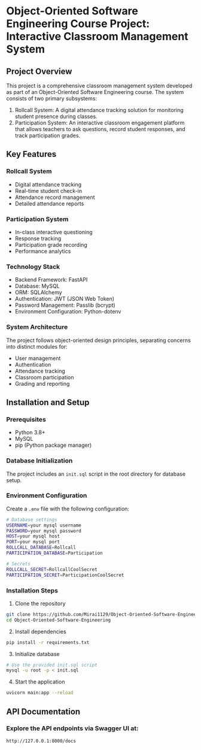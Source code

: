# Object-Oriented Software Engineering Course Project: Interactive Classroom Management System

## Project Overview

This project is a comprehensive classroom management system developed as part of an Object-Oriented Software Engineering
course. The system consists of two primary subsystems:

1. Rollcall System: A digital attendance tracking solution for monitoring student presence during classes.
2. Participation System: An interactive classroom engagement platform that allows teachers to ask questions, record
   student
   responses, and track participation grades.

## Key Features

### Rollcall System

* Digital attendance tracking
* Real-time student check-in
* Attendance record management
* Detailed attendance reports

### Participation System

* In-class interactive questioning
* Response tracking
* Participation grade recording
* Performance analytics

### Technology Stack

* Backend Framework: FastAPI
* Database: MySQL
* ORM: SQLAlchemy
* Authentication: JWT (JSON Web Token)
* Password Management: Passlib (bcrypt)
* Environment Configuration: Python-dotenv

### System Architecture

The project follows object-oriented design principles, separating concerns into distinct modules for:

* User management
* Authentication
* Attendance tracking
* Classroom participation
* Grading and reporting

## Installation and Setup

### Prerequisites

* Python 3.8+
* MySQL
* pip (Python package manager)

### Database Initialization
The project includes an `init.sql` script in the root directory for database setup.

### Environment Configuration
Create a `.env` file with the following configuration:

```bash
# Database settings
USERNAME=your mysql username
PASSWORD=your mysql password
HOST=your mysql host
PORT=your mysql port
ROLLCALL_DATABASE=Rollcall
PARTICIPATION_DATABASE=Participation

# Secrets
ROLLCALL_SECRET=RollcallCoolSecret
PARTICIPATION_SECRET=ParticipationCoolSecret
```

### Installation Steps

1. Clone the repository

```bash
git clone https://github.com/Mirai1129/Object-Oriented-Software-Engineering.git
cd Object-Oriented-Software-Engineering
```

2. Install dependencies

```bash
pip install -r requirements.txt
```

3. Initialize database

```bash
# Use the provided init.sql script
mysql -u root -p < init.sql
```

4. Start the application

```bash
uvicorn main:app --reload
```

## API Documentation

### Explore the API endpoints via Swagger UI at:
`http://127.0.0.1:8000/docs`
